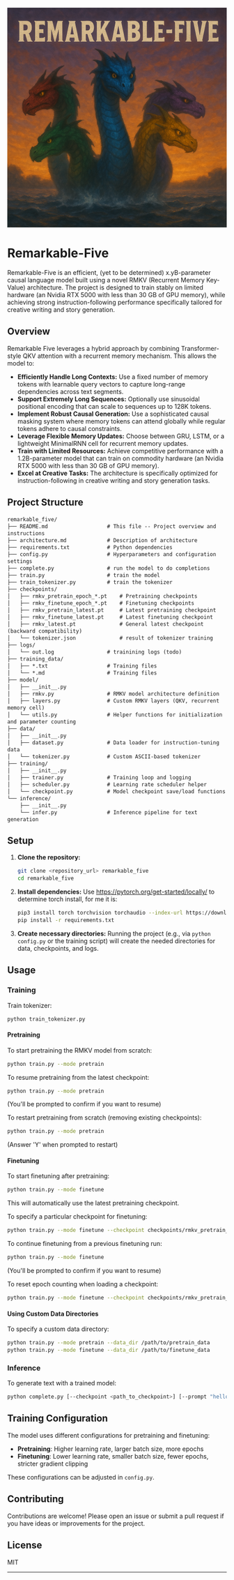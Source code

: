 ![Remarkable Five](remarkable-five.png)
# Remarkable-Five

Remarkable-Five is an efficient, (yet to be determined) x.yB-parameter causal language model built using a novel RMKV (Recurrent Memory Key-Value) architecture. The project is designed to train stably on limited hardware (an Nvidia RTX 5000 with less than 30 GB of GPU memory), while achieving strong instruction-following performance specifically tailored for creative writing and story generation.

## Overview

Remarkable Five leverages a hybrid approach by combining Transformer-style QKV attention with a recurrent memory mechanism. This allows the model to:
- **Efficiently Handle Long Contexts:** Use a fixed number of memory tokens with learnable query vectors to capture long-range dependencies across text segments.
- **Support Extremely Long Sequences:** Optionally use sinusoidal positional encoding that can scale to sequences up to 128K tokens.
- **Implement Robust Causal Generation:** Use a sophisticated causal masking system where memory tokens can attend globally while regular tokens adhere to causal constraints.
- **Leverage Flexible Memory Updates:** Choose between GRU, LSTM, or a lightweight MinimalRNN cell for recurrent memory updates.
- **Train with Limited Resources:** Achieve competitive performance with a 1.2B-parameter model that can train on commodity hardware (an Nvidia RTX 5000 with less than 30 GB of GPU memory).
- **Excel at Creative Tasks:** The architecture is specifically optimized for instruction-following in creative writing and story generation tasks.

## Project Structure

```
remarkable_five/
├── README.md                   # This file -- Project overview and instructions
├── architecture.md             # Description of architecture
├── requirements.txt            # Python dependencies
├── config.py                   # Hyperparameters and configuration settings
├── complete.py                 # run the model to do completions
├── train.py                    # train the model
├── train_tokenizer.py          # train the tokenizer
├── checkpoints/                
│   ├── rmkv_pretrain_epoch_*.pt    # Pretraining checkpoints
│   ├── rmkv_finetune_epoch_*.pt    # Finetuning checkpoints
│   ├── rmkv_pretrain_latest.pt     # Latest pretraining checkpoint
│   ├── rmkv_finetune_latest.pt     # Latest finetuning checkpoint 
│   ├── rmkv_latest.pt              # General latest checkpoint (backward compatibility)
│   └── tokenizer.json              # result of tokenizer training
├── logs/                       
│   └── out.log                 # trainining logs (todo)
├── training_data/              
│   ├── *.txt                   # Training files
│   └── *.md                    # Training files
├── model/
│   ├── __init__.py
│   ├── rmkv.py                 # RMKV model architecture definition
│   ├── layers.py               # Custom RMKV layers (QKV, recurrent memory cell)
│   └── utils.py                # Helper functions for initialization and parameter counting
├── data/
│   ├── __init__.py
│   ├── dataset.py              # Data loader for instruction-tuning data
│   └── tokenizer.py            # Custom ASCII-based tokenizer
├── training/
│   ├── __init__.py
│   ├── trainer.py              # Training loop and logging
│   ├── scheduler.py            # Learning rate scheduler helper
│   └── checkpoint.py           # Model checkpoint save/load functions
└── inference/
    ├── __init__.py
    └── infer.py                # Inference pipeline for text generation
```

## Setup

1. **Clone the repository:**
   ```bash
   git clone <repository_url> remarkable_five
   cd remarkable_five
   ```

2. **Install dependencies:**
   Use https://pytorch.org/get-started/locally/ to determine torch install, for me it is:
   ```bash
   pip3 install torch torchvision torchaudio --index-url https://download.pytorch.org/whl/cu124
   pip install -r requirements.txt
   ```

3. **Create necessary directories:**
   Running the project (e.g., via `python config.py` or the training script) will create the needed directories for data, checkpoints, and logs.

## Usage

### Training
Train tokenizer:
```bash
python train_tokenizer.py
```

#### Pretraining
To start pretraining the RMKV model from scratch:
```bash
python train.py --mode pretrain
```

To resume pretraining from the latest checkpoint:
```bash
python train.py --mode pretrain
```
(You'll be prompted to confirm if you want to resume)

To restart pretraining from scratch (removing existing checkpoints):
```bash
python train.py --mode pretrain
```
(Answer 'Y' when prompted to restart)

#### Finetuning
To start finetuning after pretraining:
```bash
python train.py --mode finetune
```
This will automatically use the latest pretraining checkpoint.

To specify a particular checkpoint for finetuning:
```bash
python train.py --mode finetune --checkpoint checkpoints/rmkv_pretrain_epoch_10.pt
```

To continue finetuning from a previous finetuning run:
```bash
python train.py --mode finetune
```
(You'll be prompted to confirm if you want to resume)

To reset epoch counting when loading a checkpoint:
```bash
python train.py --mode finetune --checkpoint checkpoints/rmkv_pretrain_latest.pt --reset_epochs
```

#### Using Custom Data Directories
To specify a custom data directory:
```bash
python train.py --mode pretrain --data_dir /path/to/pretrain_data
python train.py --mode finetune --data_dir /path/to/finetune_data
```

### Inference
To generate text with a trained model:
```bash
python complete.py [--checkpoint <path_to_checkpoint>] [--prompt "hello world"] [--max_length=100]
```

## Training Configuration
The model uses different configurations for pretraining and finetuning:

- **Pretraining**: Higher learning rate, larger batch size, more epochs
- **Finetuning**: Lower learning rate, smaller batch size, fewer epochs, stricter gradient clipping

These configurations can be adjusted in `config.py`.

## Contributing

Contributions are welcome! Please open an issue or submit a pull request if you have ideas or improvements for the project.

## License

MIT

---